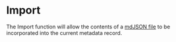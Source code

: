 # Import

The Import function will allow the contents of a [mdJSON file](https://github.com/adiwg/mdJson-schemas/blob/master/test/draft-04.json) to be incorporated into the current metadata record.

